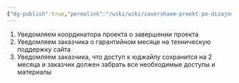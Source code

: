```yaml
---
{"dg-publish":true,"permalink":"/wiki/wiki/zavershaem-proekt-po-dizajnu-i-verstke-sajta/"}
---
```


1) Уведомляем координатора проекта о завершении проекта  
2) Уведомляем заказчика о гарантийном месяце на техническую поддержку сайта  
3) Уведомляем заказчика, что доступ к юджайлу сохранится на 2 месяца и заказчик должен забрать все необходимые доступы и материалы